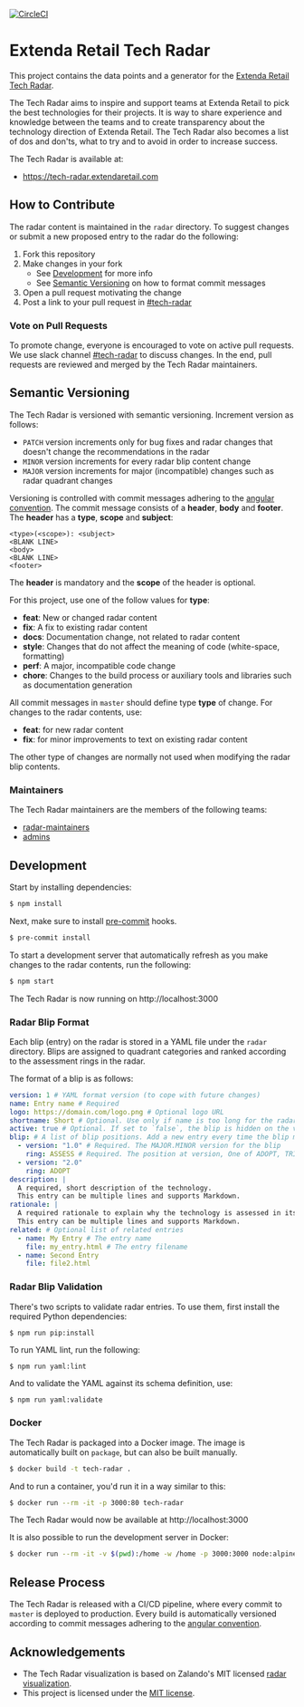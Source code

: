 [![CircleCI](https://circleci.com/gh/extenda/tech-radar.svg?style=svg)](https://circleci.com/gh/extenda/tech-radar)

# Extenda Retail Tech Radar

This project contains the data points and a generator for the [Extenda Retail Tech Radar](http://tech-radar.extendaretail.com).

The Tech Radar aims to inspire and support teams at Extenda Retail to pick the best technologies for their projects.
It is way to share experience and knowledge between the teams and to create transparency about the technology direction of Extenda Retail. The Tech Radar also becomes a list of dos and don'ts, what to try and to avoid in order to increase success.

The Tech Radar is available at:

  - https://tech-radar.extendaretail.com

## How to Contribute

The radar content is maintained in the `radar` directory. To suggest changes or submit a new proposed entry to the radar do the following:

  1. Fork this repository
  2. Make changes in your fork
      - See [Development](#development) for more info
      - See [Semantic Versioning](#semantic-versioning) on how to format commit messages
  3. Open a pull request motivating the change
  4. Post a link to your pull request in [#tech-radar](https://extendaretail.slack.com/channels/tech-radar)

### Vote on Pull Requests

To promote change, everyone is encouraged to vote on active pull requests. We use slack channel [#tech-radar](https://extendaretail.slack.com/channels/tech-radar) to discuss changes. In the end, pull requests are reviewed and merged by the Tech Radar maintainers.

## Semantic Versioning

The Tech Radar is versioned with semantic versioning. Increment version as follows:

  - `PATCH` version increments only for bug fixes and radar changes that doesn't change the recommendations in the radar
  - `MINOR` version increments for every radar blip content change
  - `MAJOR` version increments for major (incompatible) changes such as radar quadrant changes

Versioning is controlled with commit messages adhering to the [angular convention](https://github.com/angular/angular.js/blob/master/DEVELOPERS.md#-git-commit-guidelines).
The commit message consists of a **header**, **body** and **footer**. The **header** has a **type**, **scope** and **subject**:
```
<type>(<scope>): <subject>
<BLANK LINE>
<body>
<BLANK LINE>
<footer>
```
The **header** is mandatory and the **scope** of the header is optional.

For this project, use one of the follow values for **type**:

  - **feat**: New or changed radar content
  - **fix**: A fix to existing radar content
  - **docs**: Documentation change, not related to radar content
  - **style**: Changes that do not affect the meaning of code (white-space, formatting)
  - **perf**: A major, incompatible code change
  - **chore**: Changes to the build process or auxiliary tools and libraries such as documentation generation

All commit messages in `master` should define type **type** of change. For changes to the radar contents, use:

  - **feat**: for new radar content
  - **fix**: for minor improvements to text on existing radar content

The other type of changes are normally not used when modifying the radar blip contents.

### Maintainers

The Tech Radar maintainers are the members of the following teams:

  - [radar-maintainers](https://github.com/orgs/extenda/teams/radar-maintainers)
  - [admins](https://github.com/orgs/extenda/teams/admins)

## Development

Start by installing dependencies:
```bash
$ npm install
```

Next, make sure to install [pre-commit](https://pre-commit.com) hooks.
```bash
$ pre-commit install
```

To start a development server that automatically refresh as you make changes to the radar contents, run the following:
```bash
$ npm start
```
The Tech Radar is now running on http://localhost:3000

### Radar Blip Format

Each blip (entry) on the radar is stored in a YAML file under the `radar` directory. Blips are assigned to quadrant categories and ranked according to the assessment rings in the radar.

The format of a blip is as follows:
```yaml
version: 1 # YAML format version (to cope with future changes)
name: Entry name # Required
logo: https://domain.com/logo.png # Optional logo URL
shortname: Short # Optional. Use only if name is too long for the radar blip
active: true # Optional. If set to `false`, the blip is hidden on the visual radar
blip: # A list of blip positions. Add a new entry every time the blip moves
  - version: "1.0" # Required. The MAJOR.MINOR version for the blip
    ring: ASSESS # Required. The position at version, One of ADOPT, TRIAL, ASSESS, HOLD
  - version: "2.0"
    ring: ADOPT
description: |
  A required, short description of the technology.
  This entry can be multiple lines and supports Markdown.
rationale: |
  A required rationale to explain why the technology is assessed in its current ring.
  This entry can be multiple lines and supports Markdown.
related: # Optional list of related entries
  - name: My Entry # The entry name
    file: my_entry.html # The entry filename
  - name: Second Entry
    file: file2.html
```


### Radar Blip Validation

There's two scripts to validate radar entries. To use them, first install the required Python dependencies:

```bash
$ npm run pip:install
```

To run YAML lint, run the following:
```
$ npm run yaml:lint
```

And to validate the YAML against its schema definition, use:
```
$ npm run yaml:validate
```

### Docker

The Tech Radar is packaged into a Docker image. The image is automatically built
on `package`, but can also be built manually.

```bash
$ docker build -t tech-radar .
```

And to run a container, you'd run it in a way similar to this:

```bash
$ docker run --rm -it -p 3000:80 tech-radar
```
The Tech Radar would now be available at http://localhost:3000

It is also possible to run the development server in Docker:

```bash
$ docker run --rm -it -v $(pwd):/home -w /home -p 3000:3000 node:alpine sh -c "npm i; npm start"
```

## Release Process

The Tech Radar is released with a CI/CD pipeline, where every commit to `master` is deployed to production.
Every build is automatically versioned according to commit messages adhering to the [angular convention](https://github.com/angular/angular.js/blob/master/DEVELOPERS.md#-git-commit-guidelines).

## Acknowledgements

  * The Tech Radar visualization is based on Zalando's MIT licensed [radar visualization](https://github.com/zalando/tech-radar).
  * This project is licensed under the [MIT license](https://github.com/extenda/tech-radar/blob/master/LICENSE).

